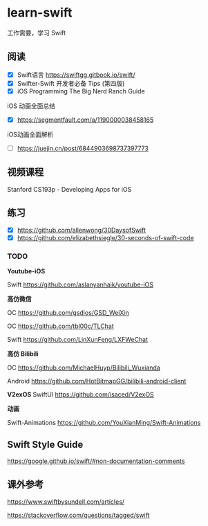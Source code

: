 # learn-swift
工作需要，学习 Swift

## 阅读
- [x] Swift语言 https://swiftgg.gitbook.io/swift/
- [x] Swifter-Swift 开发者必备 Tips (第四版)
- [x] iOS Programming The Big Nerd Ranch Guide  

iOS 动画全面总结
- [x] https://segmentfault.com/a/1190000038458165

iOS动画全面解析
- [ ] https://juejin.cn/post/6844903698737397773

## 视频课程
Stanford CS193p - Developing Apps for iOS

## 练习
- [x] https://github.com/allenwong/30DaysofSwift
- [x] https://github.com/elizabethsiegle/30-seconds-of-swift-code

### TODO

**Youtube-iOS**

Swift https://github.com/aslanyanhaik/youtube-iOS

**高仿微信**

OC https://github.com/gsdios/GSD_WeiXin

OC https://github.com/tbl00c/TLChat

Swift https://github.com/LinXunFeng/LXFWeChat

**高仿 Bilibili**

OC https://github.com/MichaelHuyp/Bilibili_Wuxianda

Android https://github.com/HotBitmapGG/bilibili-android-client 

**V2exOS**
SwiftUI https://github.com/isaced/V2exOS

**动画**

Swift-Animations https://github.com/YouXianMing/Swift-Animations


## Swift Style Guide
https://google.github.io/swift/#non-documentation-comments

## 课外参考

https://www.swiftbysundell.com/articles/

https://stackoverflow.com/questions/tagged/swift


